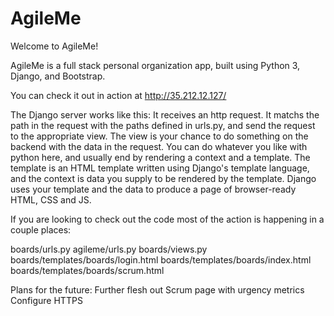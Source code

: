 # AgileMe

Welcome to AgileMe!

AgileMe is a full stack personal organization app, built using Python 3, Django, and Bootstrap.

You can check it out in action at http://35.212.12.127/

The Django server works like this:
It receives an http request. It matchs the path in the request with the paths defined in urls.py, and send the request to the appropriate view.
The view is your chance to do something on the backend with the data in the request. You can do whatever you like with python here, and usually end by rendering a context and a template.
The template is an HTML template written using Django's template language, and the context is data you supply to be rendered by the template. 
Django uses your template and the data to produce a page of browser-ready HTML, CSS and JS.

If you are looking to check out the code most of the action is happening in a couple places:

boards/urls.py
agileme/urls.py
boards/views.py
boards/templates/boards/login.html
boards/templates/boards/index.html
boards/templates/boards/scrum.html


Plans for the future:
Further flesh out Scrum page with urgency metrics
Configure HTTPS

